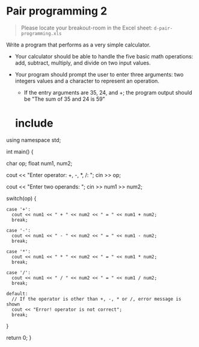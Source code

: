 
# Pair programming 2

> Please locate your breakout-room in the Excel sheet: `d-pair-programming.xls`

Write a program that performs as a very simple calculator. 
- Your calculator should be able to handle the five basic math operations: add, subtract, multiply, and divide on two input values. 
- Your program should prompt the user to enter three arguments: two integers values and a character to represent an operation. 
  - If the entry arguments are 35, 24, and +; the program output should be "The sum of 35 and 24 is 59"

  # include <iostream>
using namespace std;

int main() {

  char op;
  float num1, num2;

  cout << "Enter operator: +, -, *, /: ";
  cin >> op;

  cout << "Enter two operands: ";
  cin >> num1 >> num2;

  switch(op) {

    case '+':
      cout << num1 << " + " << num2 << " = " << num1 + num2;
      break;

    case '-':
      cout << num1 << " - " << num2 << " = " << num1 - num2;
      break;

    case '*':
      cout << num1 << " * " << num2 << " = " << num1 * num2;
      break;

    case '/':
      cout << num1 << " / " << num2 << " = " << num1 / num2;
      break;

    default:
      // If the operator is other than +, -, * or /, error message is shown
      cout << "Error! operator is not correct";
      break;
  }

  return 0;
}